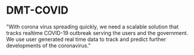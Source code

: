 # DMT-COVID
"With corona virus spreading quickly, we need a scalable solution that tracks realtime COVID-19 outbreak serving the users and the government. We use user generated real time data to track and predict further developments of the coronavirus."

